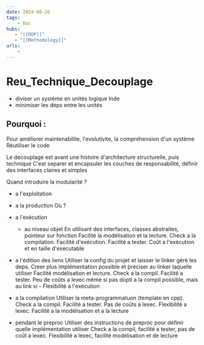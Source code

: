 ```yaml
---
date: 2024-06-26
tags:
    - Doc 
hubs:
   - "[[OOP]]"
   - "[[Methodology]]"
urls:
    -
---
```

# Reu_Technique_Decouplage 

- diviser un système en unités logique Inde 
- minimiser les deps entre les unités 

## Pourquoi :
Pour améliorer maintenabilite, l'evolutivite, la compréhension d'un système 
Réutiliser le code

Le decouplage est avant une histoire d'architecture structurelle, puis technique
C'est separer et encapsuler les couches de responsabilité, définir des interfaces claires et simples 

Quand introduire la modularité ?
- a l'exploitation  
- a la production 
Où ?
- a l'exécution
   - au niveau objet
	   En utilisant des interfaces, classes abstraites, pointeur sur fonction
	   Facilité la modélisation et la lecture. Check a la compilation. Facilité d'exécution. Facilité a tester.
	   Coût a l'exécution et en taille d'executable
- a l'édition des liens
		Utiliser la config du projet et laisser le linker géré les deps.
		Creer plus implémentation possible et préciser au linker laquelle utiliser 
		Facilité modélisation et lecture. Check a la compil. Facilité a tester. Peu de coûts a lexec même si pas dopti a la compil possible, mais au link si
		- Flexibilité a l'exécution 
- a la compilation 
		Utiliser la meta-programmatuon (template en cpp). 
		Check a la compil. Facilité a tester. Pas de coûts a lexec.
		Flexibilité a lexec. Facilité a la modélisation et a la lecture 

- pendant le preproc
		Utiliser des instructions de preproc pour définir quelle implémentation utiliser 
		Check a la compil, facilité a tester, pas de coût a lexec.
		Flexibilité a lexec, facilité modélisation et de lecture 


